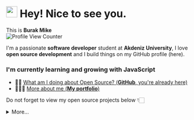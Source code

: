 <h1><img src="https://emojis.slackmojis.com/emojis/images/1531849430/4246/blob-sunglasses.gif?1531849430" width="30"/> Hey! Nice to see you.</h1>

This is **Burak Mike**  
![Profile View Counter](https://komarev.com/ghpvc/?username=MahykBurak)

I'm a passionate **software developer** student at **Akdeniz University**,
I love **open source development** and I build things on my GitHub profile (here). 

### I'm currently learning and growing with JavaScript

- 🤟🏽  [What am I doing about Open Source? (**GitHub**, you're already here)](https://github.com/MahykBurak)
- 👨🏽‍💻  [More about me  (**My portfolio**)](https://www.mike4.dev)

Do not forget to view my open source projects below 👇🏻


<details>
  <summary>More...</summary>
  <p float="center">
  <img src="https://github-readme-stats.vercel.app/api?username=MahykBurak&show_icons=true&count_private=true&theme=dark" />
  <img src="https://github-readme-stats.vercel.app/api/top-langs/?username=MahykBurak&theme=dark">
  </p>
</details>

